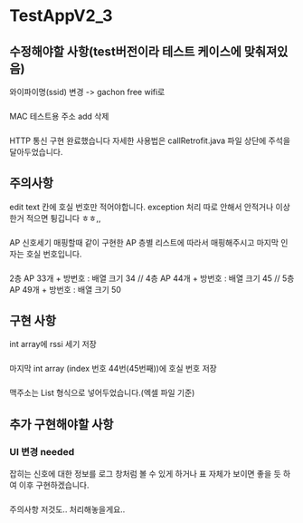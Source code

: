 # TestAppV2_3

## 수정해야할 사항(test버전이라 테스트 케이스에 맞춰져있음)
와이파이명(ssid) 변경 -> gachon free wifi로
###
MAC 테스트용 주소 add 삭제

###
HTTP 통신 구현 완료했습니다 자세한 사용법은 callRetrofit.java 파일 상단에 주석을 달아두었습니다.

## 주의사항
edit text 칸에 호실 번호만 적어야합니다. exception 처리 따로 안해서 안적거나 이상한거 적으면 튕깁니다 ㅎㅎ,,
###
AP 신호세기 매핑할때 같이 구현한 AP 층별 리스트에 따라서 매핑해주시고 마지막 인자는 호실 번호입니다.
###
2층 AP 33개 + 방번호 : 배열 크기 34 // 4층 AP 44개 + 방번호 : 배열 크기 45 // 5층 AP 49개 + 방번호 : 배열 크기 50

## 구현 사항
int array에 rssi 세기 저장
###
마지막 int array (index 번호 44번(45번째))에 호실 번호 저장
###
맥주소는 List 형식으로 넣어두었습니다.(엑셀 파일 기준)

## 추가 구현해야할 사항
### UI 변경 needed 
잡히는 신호에 대한 정보를 로그 창처럼 볼 수 있게 하거나 
표 자체가 보이면 좋을 듯 하여 이후 구현하겠습니다.
###
주의사항 저것도.. 처리해놓을게요..
